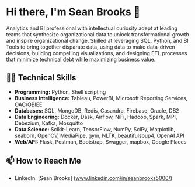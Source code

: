 # Hi there, I'm Sean Brooks 👋

Analytics and BI professional with intellectual curiosity adept at leading teams that synthesize organizational data to unlock transformational growth and inspire organizational change.  Skilled at leveraging SQL, Python, and BI Tools to bring together disparate data, using data to make data-driven decisions, building compelling visualizations, and designing ETL processes that minimize technical debt while maximizing business value. 


## 👨‍💻 Technical Skills

- **Programming:** Python, Shell scripting
- **Business Intelligence:** Tableau, PowerBI, Microsoft Reporting Services, OAC/OBIEE
- **Databases:** SQL, MongoDB, Redis, Casandra, Firebase, Oracle, DB2
- **Data Engineering:** Docker, Dask, Airflow, NiFi, Hadoop, Spark, MPI, Debezium, Kafka, Mosquitto
- **Data Science:** Scikit-Learn, TensorFlow, NumPy, SciPy, Matplotlib, seaborn, OpenCV, MediaPipe, gym, NLTK, beautifulsoup4, OpenAI API
- **Web/API:** Flask, Postman, Bootstrap, Swagger, mapbox, Google Places

## 📫 How to Reach Me

- LinkedIn: [Sean Brooks] (www.linkedin.com/in/seanbrooks5000/)
